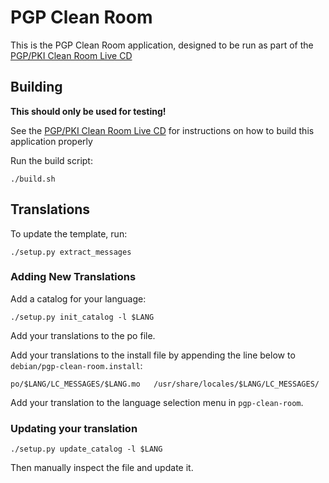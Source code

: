 PGP Clean Room
==============

This is the PGP Clean Room application, designed to be run as part of the
[PGP/PKI Clean Room Live CD](https://salsa.debian.org/tookmund-guest/make-pgp-clean-room)

Building
--------
**This should only be used for testing!**

See the [PGP/PKI Clean Room Live CD](https://salsa.debian.org/tookmund-guest/make-pgp-clean-room/blob/master/README.md)
for instructions on how to build this application properly

Run the build script:
```
./build.sh
```


Translations
------------
To update the template, run:
```
./setup.py extract_messages
```

### Adding New Translations
Add a catalog for your language:
```
./setup.py init_catalog -l $LANG
```

Add your translations to the po file.

Add your translations to the install file by appending the line below to ```debian/pgp-clean-room.install```:
```
po/$LANG/LC_MESSAGES/$LANG.mo	/usr/share/locales/$LANG/LC_MESSAGES/
```

Add your translation to the language selection menu in ```pgp-clean-room```.

### Updating your translation
```
./setup.py update_catalog -l $LANG
```

Then manually inspect the file and update it.

